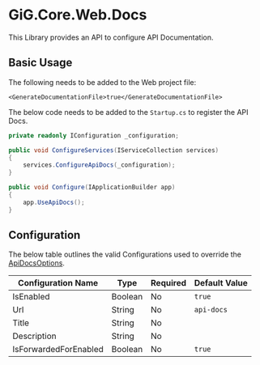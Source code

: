 # GiG.Core.Web.Docs

This Library provides an API to configure API Documentation.

## Basic Usage

The following needs to be added to the Web project file:
```
<GenerateDocumentationFile>true</GenerateDocumentationFile>
```

The below code needs to be added to the `Startup.cs` to register the API Docs. 

```csharp
private readonly IConfiguration _configuration;

public void ConfigureServices(IServiceCollection services)
{
    services.ConfigureApiDocs(_configuration);
}

public void Configure(IApplicationBuilder app)
{
    app.UseApiDocs();
}
```

## Configuration

The below table outlines the valid Configurations used to override the [ApiDocsOptions](../src/GiG.Core.Web.Docs/Abstractions/ApiDocsOptions.cs).

| Configuration Name    | Type	  | Required | Default Value	|
|-----------------------|---------|----------|------------------|
| IsEnabled             | Boolean | No       | `true`           | 
| Url                   | String  | No       | `api-docs`      |
| Title                 | String  | No       | <null>           |
| Description           | String  | No       | <null>           | 
| IsForwardedForEnabled | Boolean | No       | `true`           |
